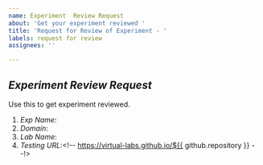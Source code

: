 ```yaml
---
name: Experiment  Review Request
about: 'Get your experiment reviewed '
title: 'Request for Review of Experiment - '
labels: request for review
assignees: ''

---
```


## *Experiment  Review Request*
Use this to get experiment reviewed.

1. *Exp Name*:<!--Fill the name of the experiment-->
2. *Domain*:<!-- Fill the domain/discipline that the experiment belongs to-->
3. *Lab Name*:<!-- Fill the name of the lab that the experiment belongs to-->
4. *Testing URL*:<!-- https://virtual-labs.github.io/${{ github.repository }} --!>

